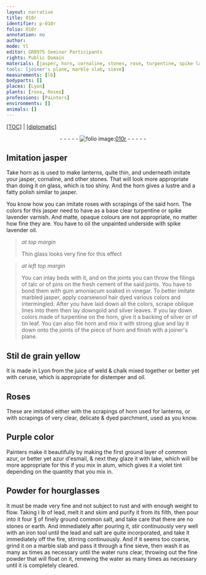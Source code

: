 ```yaml
---
layout: narrative
title: 010r
identifier: p-010r
folio: 010r
annotation: no
author:
mode: tl
editor: GR8975 Seminar Participants
rights: Public Domain
materials: [jasper, horn, cornaline, stones, rose, turpentine, spike lavender, oil, spike lavender oil, glass, talc, pins, cement, gum amoniacum, vinegar, marbled jasper, wool, gold, silver, tin, ., strong glue, Stil de grain yellow, juice of weld, chalk, ceruse, distemper, horn used for lanterns, parchment, common azur, azur d'esmail, lake, alum, lead, common salt, iron, salt, marble, water]
tools: [joiner's plane, marble slab, sieve]
measurements: [lb]
bodyparts: []
places: [Lyon]
plants: [rose, Roses]
professions: [Painters]
environments: []
animals: []
---
```


<p><a href="{{ site.baseurl }}/translation/">[TOC]</a> | <a href="{{ site.baseurl }}/texts/p-010r_tc/" target="_blank">[diplomatic]</a></p><div class="folio" align="center">- - - - - <a href="http://gallica.bnf.fr/ark:/12148/btv1b10500001g/f25.image" target="_blank"><img src="https://cu-mkp.github.io/2017-workshop-edition/assets/photo-icon.png" alt="folio image: " style="display:inline-block; margin-bottom:-3px;"/>010r</a> - - - - - </div>  
  

## Imitation <span class="m">jasper</span>

 
Take <span class="m">horn</span> as is used to make lanterns, quite thin, and underneath imitate your <span class="m">jasper</span>, <span class="m">cornaline</span>, and other <span class="m">stones</span>. That will look more appropriate than doing it on glass, which is too shiny. And the <span class="m">horn</span> gives a lustre and a fatty polish similar to <span class="m">jasper</span>.
 
You know how you can imitate <span class="m"><span class="pa">rose</span></span>s with scrapings of the said <span class="m">horn</span>. The colors for this <span class="m">jasper</span> need to have as a base clear <span class="m">turpentine</span> or <span class="m">spike lavender</span> varnish. And matte, opaque colours are not appropriate, no matter how fine they are. You have to <span class="m">oil</span> the unpainted underside with <span class="m">spike lavender oil</span>.
 
> *at top margin*
> 
> 
>  Thin <span class="m">glass</span> looks very fine for this effect
 
> *at left top margin*
> 
> 
>  You can inlay beds with it, and on the joints you can throw the filings of <span class="m">talc</span> or of <span class="m">pins</span> on the fresh <span class="m">cement</span> of the said joints. You have to bond them with <span class="m">gum amoniacum</span> soaked in <span class="m">vinegar</span>. To better imitate <span class="m">marbled jasper</span>, apply coarse<span class="m">wool</span> hair dyed various colors and intermingled. After you have laid down all the colors, scrape oblique lines into them then lay down<span class="m">gold</span> and <span class="m">silver</span> leaves. If you lay down colors made of <span class="m">turpentine</span> on the <span class="m">horn</span>, give it a backing of <span class="m">silver</span> or of <span class="m">tin</span> leaf<span class="m">.</span> You can also file <span class="m">horn</span> and mix it with <span class="m">strong glue</span> and lay it down onto the joints of the piece of <span class="m">horn</span> and finish with a <span class="tl">joiner's plane</span>.
 
 
  

## <span class="m">Stil de grain yellow</span>

 
It is made in <span class="pl">Lyon</span> from the <span class="m">juice of weld</span> & <span class="m">chalk</span> mixed together or better yet with <span class="m">ceruse</span>, which is appropriate for <span class="m">distemper</span> and <span class="m">oil</span>. 
 
 
  

## <span class="pa">Roses</span>

 
These are imitated either with the scrapings of <span class="del"></span> <span class="m">horn used for lanterns</span>, or with scrapings of very clear, delicate & dyed <span class="m">parchment</span>, used as you know.
 
 
  

## Purple color

 
<span class="pro">Painters</span> make it beautifully by making the first ground layer of <span class="m">common azur</span>, or better yet <span class="m">azur d'esmail</span>, & next they glaze it with <span class="m">lake</span>, which will be more appropriate for this if you mix in <span class="m">alum</span>, which gives it a violet tint depending on the quantity that you mix in.
 
 
  <span class="pro"> </span>

## Powder for hourglasses

 
It must be made very fine and not subject to rust and with enough weight to flow. Taking i <span class="ms">lb</span> of <span class="m">lead</span>, melt it and skim and purify it from its filth, then pour into it four ℥ of finely ground <span class="m">common salt</span>, and take care that there are no <span class="m">stones</span> or earth. And immediately after pouring it, stir continuously very well with an <span class="m">iron</span> <span class="sup">tool</span> until the <span class="m">lead</span> and <span class="m">salt</span> are quite incorporated, and take it immediately off the fire, stirring continuously. And if it seems too coarse, grind it on a <span class="tl"><span class="m">marble</span> slab</span> and pass it through a fine <span class="tl">sieve</span>, then wash it as many as times as necessary until the <span class="m">water</span> runs clear, throwing out the fine powder that will float on it, renewing the <span class="m">water</span> as many times as necessary until it is completely cleared.
 
